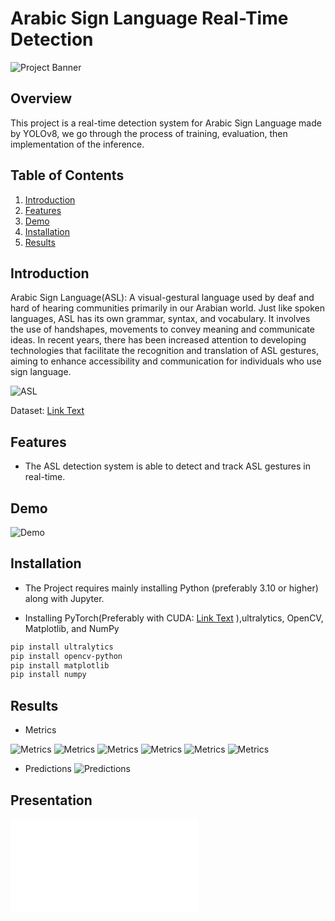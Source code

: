 # Arabic Sign Language Real-Time Detection

![Project Banner](MD/Banner.png)

## Overview

This project is a real-time detection system for Arabic Sign Language made by YOLOv8, we go through the process of training, evaluation, then implementation of the inference.

## Table of Contents

1. [Introduction](#introduction)
2. [Features](#features)
3. [Demo](#demo)
4. [Installation](#installation)
5. [Results](#results)

## Introduction

Arabic Sign Language(ASL): A visual-gestural language used by deaf and hard of hearing communities primarily in our Arabian world. Just like spoken languages, ASL has its own grammar, syntax, and vocabulary. It involves the use of handshapes, movements to convey meaning and communicate ideas. In recent years, there has been increased attention to developing technologies that facilitate the recognition and translation of ASL gestures, aiming to enhance accessibility and communication for individuals who use sign language.

![ASL](MD/Sign_Letters.jpg)

Dataset: [Link Text]([https://pytorch.org/get-started/locally/](https://www.kaggle.com/datasets/ammarsayedtaha/arabic-sign-language-dataset-2022))

## Features

- The ASL detection system is able to detect and track ASL gestures in real-time.

## Demo

![Demo](MD/demo.gif)

## Installation

- The Project requires mainly installing Python (preferably 3.10 or higher) along with Jupyter.

- Installing PyTorch(Preferably with CUDA: [Link Text](https://pytorch.org/get-started/locally/) ),ultralytics, OpenCV, Matplotlib, and NumPy

```bash
pip install ultralytics
pip install opencv-python
pip install matplotlib
pip install numpy
```

## Results

- Metrics

![Metrics](MD/Images/confusion_matrix.png)
![Metrics](MD/Images/F1_curve.png)
![Metrics](MD/Images/P_curve.png)
![Metrics](MD/Images/PR_curve.png)
![Metrics](MD/Images/R_curve.png)
![Metrics](MD/Images/labels.jpg)

- Predictions
![Predictions](MD/output.png)

## Presentation

![Slides](MD/ASL.pdf)
